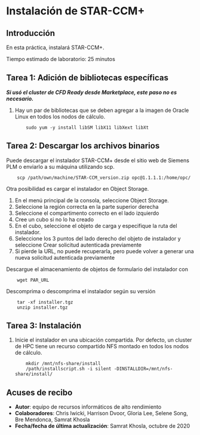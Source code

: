 # Instalación de STAR-CCM+

## Introducción

En esta práctica, instalará STAR-CCM+.

Tiempo estimado de laboratorio: 25 minutos

## Tarea 1: Adición de bibliotecas específicas

_**Si usó el cluster de CFD Ready desde Marketplace, este paso no es necesario.**_

1.  Hay un par de bibliotecas que se deben agregar a la imagen de Oracle Linux en todos los nodos de cálculo.
    
            sudo yum -y install libSM libX11 libXext libXt
        

## Tarea 2: Descargar los archivos binarios

Puede descargar el instalador STAR-CCM+ desde el sitio web de Siemens PLM o enviarlo a su máquina utilizando scp.

        scp /path/own/machine/STAR-CCM_version.zip opc@1.1.1.1:/home/opc/
    

Otra posibilidad es cargar el instalador en Object Storage.

1.  En el menú principal de la consola, seleccione Object Storage.
2.  Seleccione la región correcta en la parte superior derecha
3.  Seleccione el compartimento correcto en el lado izquierdo
4.  Cree un cubo si no lo ha creado
5.  En el cubo, seleccione el objeto de carga y especifique la ruta del instalador.
6.  Seleccione los 3 puntos del lado derecho del objeto de instalador y seleccione Crear solicitud autenticada previamente
7.  Si pierde la URL, no puede recuperarla, pero puede volver a generar una nueva solicitud autenticada previamente

Descargue el almacenamiento de objetos de formulario del instalador con

        wget PAR_URL
    

Descomprima o descomprima el instalador según su versión

        tar -xf installer.tgz
        unzip installer.tgz
    

## Tarea 3: Instalación

1.  Inicie el instalador en una ubicación compartida. Por defecto, un cluster de HPC tiene un recurso compartido NFS montado en todos los nodos de cálculo.
    
            mkdir /mnt/nfs-share/install
            /path/installscript.sh -i silent -DINSTALLDIR=/mnt/nfs-share/install/
        

## Acuses de recibo

*   **Autor**: equipo de recursos informáticos de alto rendimiento
*   **Colaboradores**: Chris Iwicki, Harrison Dvoor, Gloria Lee, Selene Song, Bre Mendonca, Samrat Khosla
*   **Fecha/fecha de última actualización**: Samrat Khosla, octubre de 2020